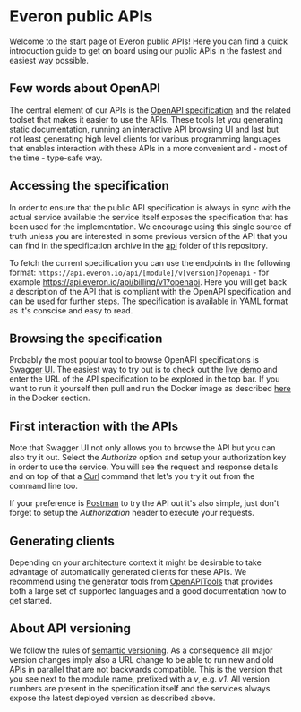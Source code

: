 # Everon public APIs
Welcome to the start page of Everon public APIs! Here you can find a quick introduction guide to get on board using our public APIs in the fastest and easiest way possible.

## Few words about OpenAPI
The central element of our APIs is the [OpenAPI specification](https://github.com/OAI/OpenAPI-Specification) and the related toolset that makes it easier to use the APIs. These tools let you generating static documentation, running an interactive API browsing UI and last but not least generating high level clients for various programming languages that enables interaction with these APIs in a more convenient and - most of the time - type-safe way.

## Accessing the specification
In order to ensure that the public API specification is always in sync with the actual service available the service itself exposes the specification that has been used for the implementation. We encourage using this single source of truth unless you are interested in some previous version of the API that you can find in the specification archive in the [api](api) folder of this repository.

To fetch the current specification you can use the endpoints in the following format: `https://api.everon.io/api/[module]/v[version]?openapi` - for example https://api.everon.io/api/billing/v1?openapi. Here you will get back a description of the API that is compliant with the OpenAPI specification and can be used for further steps. The specification is available in YAML format as it's conscise and easy to read.

## Browsing the specification
Probably the most popular tool to browse OpenAPI specifications is [Swagger UI](https://swagger.io/tools/swagger-ui/). The easiest way to try out is to check out the [live demo](https://petstore.swagger.io/) and enter the URL of the API specification to be explored in the top bar. If you want to run it yourself then pull and run the Docker image as described [here](https://github.com/swagger-api/swagger-ui/blob/master/docs/usage/installation.md) in the Docker section.

## First interaction with the APIs
Note that Swagger UI not only allows you to browse the API but you can also try it out. Select the _Authorize_ option and setup your authorization key in order to use the service. You will see the request and response details and on top of that a [Curl](https://curl.haxx.se/) command that let's you try it out from the command line too.

If your preference is [Postman](https://www.getpostman.com/) to try the API out it's also simple, just don't forget to setup the _Authorization_ header to execute your requests.

## Generating clients
Depending on your architecture context it might be desirable to take advantage of automatically generated clients for these APIs. We recommend using the generator tools from [OpenAPITools](https://github.com/OpenAPITools/openapi-generator) that provides both a large set of supported languages and a good documentation how to get started.

## About API versioning
We follow the rules of [semantic versioning](https://semver.org/). As a consequence all major version changes imply also a URL change to be able to run new and old APIs in parallel that are not backwards compatible. This is the version that you see next to the module name, prefixed with a _v_, e.g. _v1_. All version numbers are present in the specification itself and the services always expose the latest deployed version as described above.